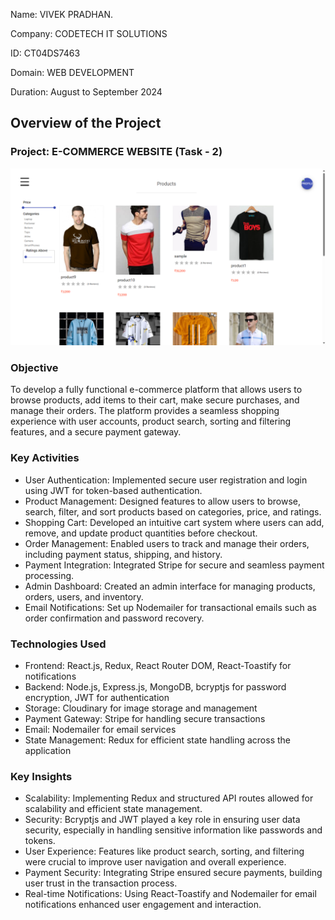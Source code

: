 Name: VIVEK PRADHAN.

Company: CODETECH IT SOLUTIONS

ID: CT04DS7463

Domain: WEB DEVELOPMENT

Duration: August to September 2024

## Overview of the Project

### Project: E-COMMERCE WEBSITE (Task - 2)

<img src="./assets/pic1.png" alt="Alt text"  />


### Objective

To develop a fully functional e-commerce platform that allows users to browse products, add items to their cart, make secure purchases, and manage their orders. The platform provides a seamless shopping experience with user accounts, product search, sorting and filtering features, and a secure payment gateway.

### Key Activities

- User Authentication: Implemented secure user registration and login using JWT for token-based authentication.
- Product Management: Designed features to allow users to browse, search, filter, and sort products based on categories, price, and ratings.
- Shopping Cart: Developed an intuitive cart system where users can add, remove, and update product quantities before checkout.
- Order Management: Enabled users to track and manage their orders, including payment status, shipping, and history.
- Payment Integration: Integrated Stripe for secure and seamless payment processing.
- Admin Dashboard: Created an admin interface for managing products, orders, users, and inventory.
- Email Notifications: Set up Nodemailer for transactional emails such as order confirmation and password recovery.

### Technologies Used

- Frontend: React.js, Redux, React Router DOM, React-Toastify for notifications
- Backend: Node.js, Express.js, MongoDB, bcryptjs for password encryption, JWT for authentication
- Storage: Cloudinary for image storage and management
- Payment Gateway: Stripe for handling secure transactions
- Email: Nodemailer for email services
- State Management: Redux for efficient state handling across the application

### Key Insights

- Scalability: Implementing Redux and structured API routes allowed for scalability and efficient state management.
- Security: Bcryptjs and JWT played a key role in ensuring user data security, especially in handling sensitive information like passwords and tokens.
- User Experience: Features like product search, sorting, and filtering were crucial to improve user navigation and overall experience.
- Payment Security: Integrating Stripe ensured secure payments, building user trust in the transaction process.
- Real-time Notifications: Using React-Toastify and Nodemailer for email notifications enhanced user engagement and interaction.
